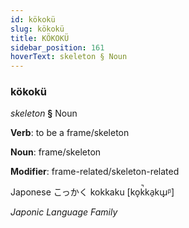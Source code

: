 ```yaml
---
id: kökokü
slug: kökokü
title: KÖKOKÜ
sidebar_position: 161
hoverText: skeleton § Noun
---
```


### kökokü

*skeleton* **§** Noun

**Verb**: to be a frame/skeleton

**Noun**: frame/skeleton

**Modifier**: frame-related/skeleton-related

Japonese こっかく kokkaku [ko̞k̚ka̠kɯ̟ᵝ]

*Japonic Language Family*